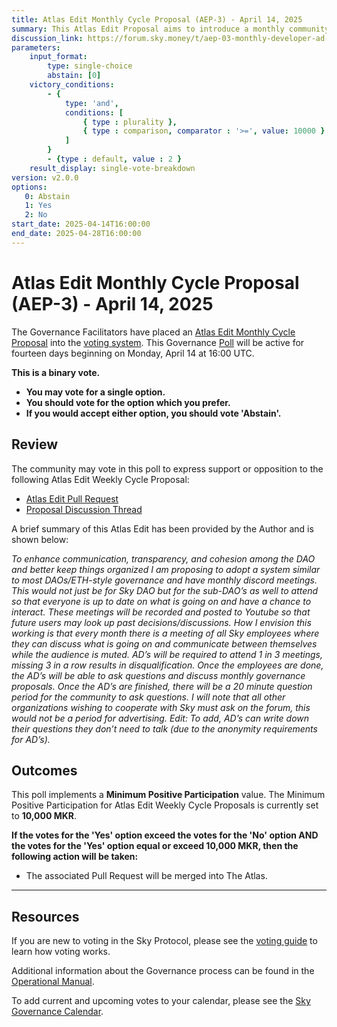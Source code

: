 ```yaml
---
title: Atlas Edit Monthly Cycle Proposal (AEP-3) - April 14, 2025
summary: This Atlas Edit Proposal aims to introduce a monthly community meeting to The Atlas.
discussion_link: https://forum.sky.money/t/aep-03-monthly-developer-ad-community-meetings/25991
parameters:
    input_format:
        type: single-choice
        abstain: [0]
    victory_conditions:
        - {
            type: 'and',
            conditions: [
                { type : plurality },
                { type : comparison, comparator : '>=', value: 10000 }
            ]
        }
        - {type : default, value : 2 }
    result_display: single-vote-breakdown
version: v2.0.0
options:
   0: Abstain
   1: Yes
   2: No
start_date: 2025-04-14T16:00:00
end_date: 2025-04-28T16:00:00
---
```

# Atlas Edit Monthly Cycle Proposal (AEP-3) - April 14, 2025

The Governance Facilitators have placed an [Atlas Edit Monthly Cycle Proposal](https://sky-atlas.powerhouse.io/#A.1.10.2_Atlas_Edit_Monthly_Cycle-430185a5-fa5d-4664-89cf-21c9e6cfc109|0db3326e) into the [voting system](https://vote.makerdao.com/polling). This Governance [Poll](https://sky-atlas.powerhouse.io/#A.1.9.2_Atlas_Edit_Weekly_Cycle-4a8ad9ad-5c5d-4994-9b46-f04c0e61ce59%7C0db30308) will be active for fourteen days beginning on Monday, April 14 at 16:00 UTC.

**This is a binary vote.**

- **You may vote for a single option.**
- **You should vote for the option which you prefer.**
- **If you would accept either option, you should vote 'Abstain'.**

## Review

The community may vote in this poll to express support or opposition to the following Atlas Edit Weekly Cycle Proposal:

- [Atlas Edit Pull Request](https://github.com/makerdao/next-gen-atlas/pull/86)
- [Proposal Discussion Thread](https://forum.sky.money/t/aep-03-monthly-developer-ad-community-meetings/25991)

A brief summary of this Atlas Edit has been provided by the Author and is shown below:

*To enhance communication, transparency, and cohesion among the DAO and better keep things organized I am proposing to adopt a system similar to most DAOs/ETH-style governance and have monthly discord meetings. This would not just be for Sky DAO but for the sub-DAO’s as well to attend so that everyone is up to date on what is going on and have a chance to interact. These meetings will be recorded and posted to Youtube so that future users may look up past decisions/discussions. How I envision this working is that every month there is a meeting of all Sky employees where they can discuss what is going on and communicate between themselves while the audience is muted. AD’s will be required to attend 1 in 3 meetings, missing 3 in a row results in disqualification. Once the employees are done, the AD’s will be able to ask questions and discuss monthly governance proposals. Once the AD’s are finished, there will be a 20 minute question period for the community to ask questions. I will note that all other organizations wishing to cooperate with Sky must ask on the forum, this would not be a period for advertising. Edit: To add, AD’s can write down their questions they don’t need to talk (due to the anonymity requirements for AD’s).*

## Outcomes

This poll implements a **Minimum Positive Participation** value. The Minimum Positive Participation for Atlas Edit Weekly Cycle Proposals is currently set to **10,000 MKR**.

**If the votes for the 'Yes' option exceed the votes for the 'No' option AND the votes for the 'Yes' option equal or exceed 10,000 MKR, then the following action will be taken:**

- The associated Pull Request will be merged into The Atlas.

---

## Resources

If you are new to voting in the Sky Protocol, please see the [voting guide](https://manual.makerdao.com/governance/voting-in-makerdao/on-chain-governance) to learn how voting works.

Additional information about the Governance process can be found in the [Operational Manual](https://manual.makerdao.com).

To add current and upcoming votes to your calendar, please see the [Sky Governance Calendar](https://manual.makerdao.com/makerdao/calendars/governance-calendar).
